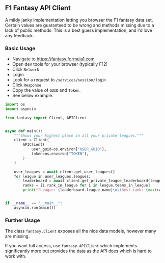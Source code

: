 F1 Fantasy API Client
---

A mildy janky implementation letting you browser the F1 fantasy data set. Certain values are guaranteed to be wrong and methods missing due to a lack of public methods. This is a best guess implementation, and I'd love any feedback.


### Basic Usage

- Navigate to https://fantasy.formula1.com
- Open dev tools for your browser (typically F12)
- Click `Network`
- Login
- Look for a request to `/services/session/login`
- Click `Response`
- Copy the value of `GUID` and `Token`.
- See below example.

```python
import os
import asyncio

from fantasy import Client, APIClient


async def main():
    """Shows your highest place in all your private leagues."""
    client = Client(
        APIClient(
            user_guid=os.environ["USER_GUID"],
            token=os.environ["TOKEN"],
        )
    )

    user_leagues = await client.get_user_leagues()
    for league in user_leagues.leagues:
        leaderboard = await client.get_private_league_leaderboard(league.league_id)
        ranks = [i.rank_in_league for i in league.teams_in_league]
        print(f"League: {leaderboard.league_name}\n\tBest rank: {max(ranks)}")


if __name__ == "__main__":
    asyncio.run(main())
```

### Further Usage

The class `fantasy.Client` exposes all the nice data models, however many are missing.

If you want full access, use `fantasy.APIClient` which implements significantly more but provides the data as the API does which is hard to work with.